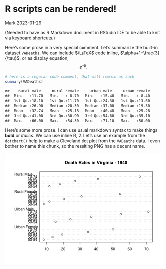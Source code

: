 R scripts can be rendered!
================
Mark
2023-01-29

(Needed to have as R Markdown document in RStudio IDE to be able to knit
via keyboard shortcuts.)

Here’s some prose in a very special comment. Let’s summarize the
built-in dataset `VADeaths`. We can include $\LaTeX$ code inline,
$\alpha+1+\frac{3}{\tau}$, or as display equation, $$e^{-\beta}.$$

``` r
# here is a regular code comment, that will remain as such
summary(VADeaths)
```

    ##    Rural Male     Rural Female     Urban Male     Urban Female  
    ##  Min.   :11.70   Min.   : 8.70   Min.   :15.40   Min.   : 8.40  
    ##  1st Qu.:18.10   1st Qu.:11.70   1st Qu.:24.30   1st Qu.:13.60  
    ##  Median :26.90   Median :20.30   Median :37.00   Median :19.30  
    ##  Mean   :32.74   Mean   :25.18   Mean   :40.48   Mean   :25.28  
    ##  3rd Qu.:41.00   3rd Qu.:30.90   3rd Qu.:54.60   3rd Qu.:35.10  
    ##  Max.   :66.00   Max.   :54.30   Max.   :71.10   Max.   :50.00

Here’s some more prose. I can use usual markdown syntax to make things
**bold** or *italics*. We can use inline R, 2. Let’s use an example from
the `dotchart()` help to make a Cleveland dot plot from the `VADeaths`
data. I even bother to name this chunk, so the resulting PNG has a
decent name.

![](R_Script_To_Render_files/figure-gfm/dotchart-1.png)<!-- -->
